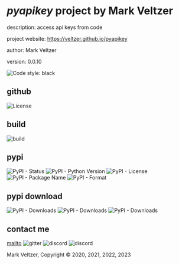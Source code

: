 # *pyapikey* project by Mark Veltzer

description: access api keys from code

project website: https://veltzer.github.io/pyapikey

author: Mark Veltzer

version: 0.0.10

![Code style: black](https://img.shields.io/badge/code%20style-black-000000.svg)

## github

![License](https://img.shields.io/github/license/veltzer/pyapikey)

## build

![build](https://github.com/veltzer/pyapikey/workflows/build/badge.svg)

## pypi

![PyPI - Status](https://img.shields.io/pypi/status/pyapikey)
![PyPI - Python Version](https://img.shields.io/pypi/pyversions/pyapikey)
![PyPI - License](https://img.shields.io/pypi/l/pyapikey)
![PyPI - Package Name](https://img.shields.io/pypi/v/pyapikey)
![PyPI - Format](https://img.shields.io/pypi/format/pyapikey)

## pypi download

![PyPI - Downloads](https://img.shields.io/pypi/dd/pyapikey)
![PyPI - Downloads](https://img.shields.io/pypi/dw/pyapikey)
![PyPI - Downloads](https://img.shields.io/pypi/dm/pyapikey)



## contact me
[mailto](mailto:mark.veltzer@gmail.com)
![gitter](https://img.shields.io/gitter/room/veltzer/mark.veltzer)
![discord](https://img.shields.io/discord/719336281624281119)
![discord](https://img.shields.io/discord/719336282194444302)

Mark Veltzer, Copyright © 2020, 2021, 2022, 2023
